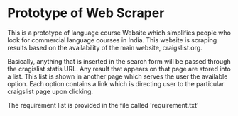 # Prototype of Web Scraper

This is a prototype of language course Website which simplifies people who look for commercial language courses in India. This website is scraping results based on the availability of  the main website, craigslist.org. 

Basically, anything that is inserted in the search form will be passed through the cragislist statis URL. Any result that appears on that page are stored into a list. This list is shown in another page which serves the user the available option. Each option contains a link which is directing user to the particular craigslist page upon clicking.

The requirement list is provided in the file called 'requirement.txt'
